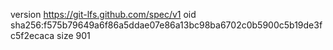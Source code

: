 version https://git-lfs.github.com/spec/v1
oid sha256:f575b79649a6f86a5ddae07e86a13bc98ba6702c0b5900c5b19de3fc5f2ecaca
size 901
